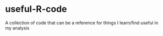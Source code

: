 # useful-R-code
A collection of code that can be a reference for things I learn/find useful in my analysis
